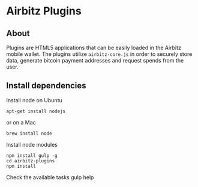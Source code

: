 Airbitz Plugins
===============

## About

Plugins are HTML5 applications that can be easily loaded in the Airbitz mobile
wallet. The plugins utilize `airbitz-core.js` in order to securely store data,
generate bitcoin payment addresses and request spends from the user.

## Install dependencies

Install node on Ubuntu

    apt-get install nodejs

or on a Mac

    brew install node

Install node modules

    npm install gulp -g
    cd airbitz-plugins
    npm install

Check the available tasks
    gulp help
